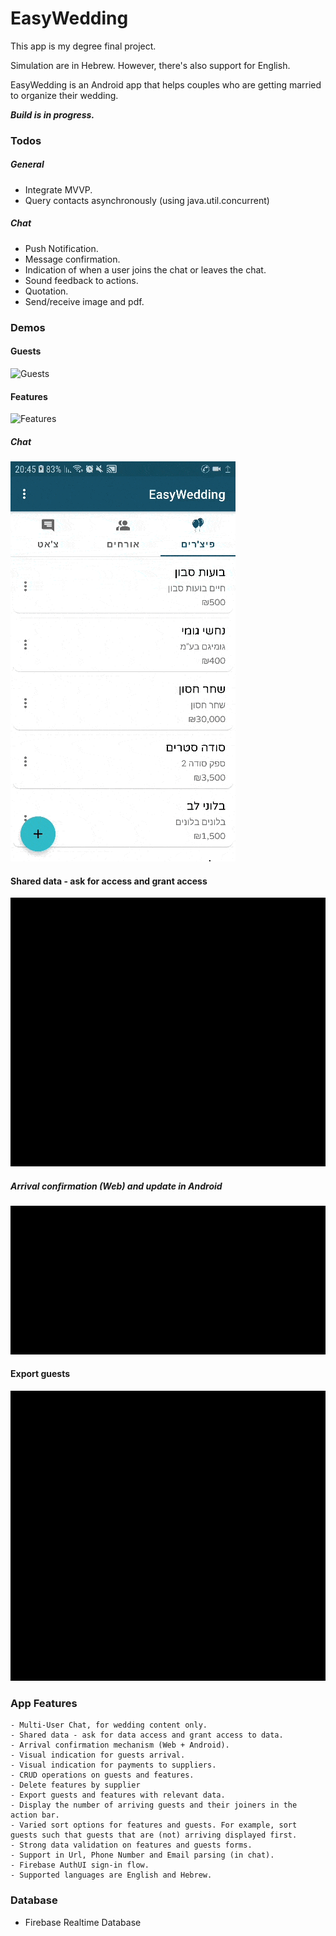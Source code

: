 # EasyWedding
This app is my degree final  project.

Simulation are in Hebrew. However, there's also support for English.

EasyWedding is an Android app that helps couples who are getting married to organize their wedding.

***Build is in progress.***
  ### Todos
   ##### General
   - Integrate MVVP.
   - Query contacts asynchronously (using java.util.concurrent)
   ##### Chat
   - Push Notification.
   - Message confirmation.
   - Indication of when a user joins the chat or leaves the chat.
   - Sound feedback to actions.
   - Quotation.
   - Send/receive image and pdf. 

### Demos

#### Guests                      
![Guests](demo/6_guests.gif)  

#### Features
![Features](demo/5_features.gif)

##### Chat
![Chat](demo/1_Chat.gif)

#### Shared data - ask for access and grant access
![shared data](demo/7_access.gif)

##### Arrival confirmation (Web) and update in Android
![Arrival confirmation](demo/8_arrival_confirmation.gif)

#### Export guests
![Export guests](demo/8_export_guests.gif)

### App Features
  
    - Multi-User Chat, for wedding content only.
    - Shared data - ask for data access and grant access to data.
    - Arrival confirmation mechanism (Web + Android).
    - Visual indication for guests arrival.
    - Visual indication for payments to suppliers.
    - CRUD operations on guests and features.
    - Delete features by supplier
    - Export guests and features with relevant data.
    - Display the number of arriving guests and their joiners in the action bar. 
    - Varied sort options for features and guests. For example, sort guests such that guests that are (not) arriving displayed first.  
    - Strong data validation on features and guests forms.
    - Support in Url, Phone Number and Email parsing (in chat).
    - Firebase AuthUI sign-in flow.   
    - Supported languages are English and Hebrew.


### Database
 - Firebase Realtime Database 
     

